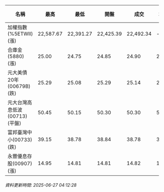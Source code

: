| 名稱 | 最高 | 最低 | 開盤 | 成交 | 均價 | 成交金額(億) | 昨收 | 漲跌幅 | 漲跌 | 總量 | 昨量 | 振幅 |
| -------- | -------- | -------- | -------- |-------- | -------- | -------- |-------- |-------- |-------- | -------- | -------- |-------- |
|加權指數(%5ETWII) (漲)|22,587.67|22,391.27|22,425.39|22,492.34|-|3,890.61|22,430.61|0.28%|61.73|6,316,076|0|0.88%|
|合庫金(5880) (漲)|25.00|24.75|24.85|24.90|24.91|3.16|24.85|0.20%|0.05|12,669|11,476|1.01%|
|元大美債20年(00679B) (跌)|25.29|25.08|25.29|25.14|25.15|14.54|25.29|0.59%|0.15|57,804|36,490|0.83%|
|元大台灣高息低波(00713) (平盤)|50.45|50.15|50.30|50.30|50.29|3.05|50.30|0.00%|0.00|6,070|8,434|0.60%|
|富邦臺灣中小(00733) (跌)|39.15|38.78|38.84|38.78|38.98|0.443|38.80|0.05%|0.02|1,137|534|0.95%|
|永豐優息存股(00907) (漲)|14.95|14.81|14.81|14.82|14.88|0.296|14.81|0.07%|0.01|1,987|2,195|0.95%|
###### 資料更新時間: 2025-06-27 04:12:28